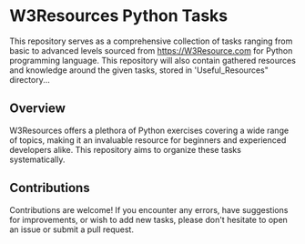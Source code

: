 # W3Resources Python Tasks
This repository serves as a comprehensive collection of tasks ranging from basic to advanced levels sourced from https://W3Resource.com for Python programming language. This repository will also contain gathered 
resources and knowledge around the given tasks, stored in 'Useful_Resources" directory...
    
## Overview
W3Resources offers a plethora of Python exercises covering a wide range of topics, making it an invaluable resource for beginners and experienced developers alike. This repository aims to organize these tasks systematically.

## Contributions
Contributions are welcome! If you encounter any errors, have suggestions for improvements, or wish to add new tasks, please don't hesitate to open an issue or submit a pull request.

